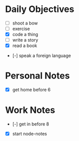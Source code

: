 # Daily Objectives
- [ ] shoot a bow
- [ ] exercise
- [x] code a thing
- [ ] write a story
- [x] read a book
- [-] speak a foreign language

# Personal Notes
- [x] get home before 6

# Work Notes
- [-] get in before 8
- [x] start node-notes

